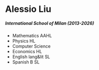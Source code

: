 # Alessio Liu
##### International School of Milan (2013-2026)
- Mathematics AAHL
- Physics HL
- Computer Science
- Economics HL
- English lang&lit SL
- Spanish B SL

